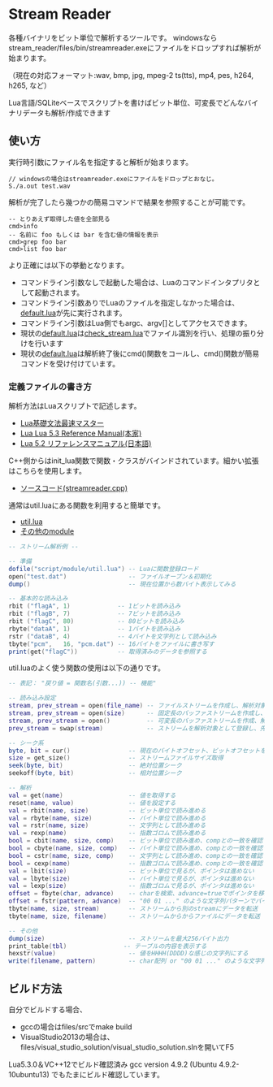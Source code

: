 # Stream Reader

各種バイナリをビット単位で解析するツールです。
windowsならstream_reader/files/bin/streamreader.exeにファイルをドロップすれば解析が始まります。

（現在の対応フォーマット:wav, bmp, jpg, mpeg-2 ts(tts), mp4, pes, h264, h265, など）


Lua言語/SQLiteベースでスクリプトを書けばビット単位、可変長でどんなバイナリデータも解析/作成できます

## 使い方

実行時引数にファイル名を指定すると解析が始まります。
```
// windowsの場合はstreamreader.exeにファイルをドロップとおなじ。
S./a.out test.wav
```
解析が完了したら幾つかの簡易コマンドで結果を参照することが可能です。
```
-- とりあえず取得した値を全部見る
cmd>info
-- 名前に foo もしくは bar を含む値の情報を表示
cmd>grep foo bar
cmd>list foo bar
```
より正確には以下の挙動となります。
* コマンドライン引数なしで起動した場合は、Luaのコマンドインタプリタとして起動されます。
* コマンドライン引数ありでLuaのファイルを指定しなかった場合は、[default.lua][1]が先に実行されます。
* コマンドライン引数はLua側でもargc、argv[]としてアクセスできます。
* 現状の[default.lua][1]は[check_stream.lua][2]でファイル識別を行い、処理の振り分けを行います
* 現状の[default.lua][1]は解析終了後にcmd()関数をコールし、cmd()関数が簡易コマンドを受け付けています。


### 定義ファイルの書き方

解析方法はLuaスクリプトで記述します。
* [Lua基礎文法最速マスター](http://handasse.blogspot.com/2010/02/lua.html)
* [Lua Lua 5.3 Reference Manual(本家)](http://www.lua.org/manual/5.3/)
* [Lua 5.2 リファレンスマニュアル(日本語)](http://milkpot.sakura.ne.jp/lua/lua52_manual_ja.html)

C++側からはinit_lua関数で関数・クラスがバインドされています。細かい拡張はこちらを使用します。
* [ソースコード(streamreader.cpp)](https://github.com/rflab/stream_reader/blob/master/files/src/streamreader.cpp)

通常はutil.luaにある関数を利用すると簡単です。
* [util.lua](https://github.com/rflab/stream_reader/blob/master/files/bin/script/util/util.lua)
* [その他のmodule](https://github.com/rflab/stream_reader/blob/master/files/bin/script/util/)

```lua
-- ストリーム解析例 --

-- 準備
dofile("script/module/util.lua") -- Luaに関数登録ロード
open("test.dat")                 -- ファイルオープン＆初期化
dump()                           -- 現在位置から数バイト表示してみる

-- 基本的な読み込み
rbit ("flagA", 1)             -- 1ビットを読み込み
rbit ("flagB", 7)             -- 7ビットを読み込み
rbit ("flagC", 80)            -- 80ビットを読み込み
rbyte("dataA", 1)             -- 1バイトを読み込み
rstr ("dataB", 4)             -- 4バイトを文字列として読み込み
tbyte("pcm",   16, "pcm.dat") -- 16バイトをファイルに書き写す
print(get("flagC"))           -- 取得済みのデータを参照する
```
util.luaのよく使う関数の使用は以下の通りです。
```lua
-- 表記： "戻り値 = 関数名(引数...)) -- 機能"

-- 読み込み設定
stream, prev_stream = open(file_name) -- ファイルストリームを作成し、解析対象として登録
stream, prev_stream = open(size)      -- 固定長のバッファストリームを作成し、解析対象として登録
stream, prev_stream = open()          -- 可変長のバッファストリームを作成、解析対象として登録
prev_stream = swap(stream)            -- ストリームを解析対象として登録し、先に登録されていたストリームを返す

-- シーク系
byte, bit = cur()                -- 現在のバイトオフセット、ビットオフセットを取得
size = get_size()                -- ストリームファイルサイズ取得
seek(byte, bit)                  -- 絶対位置シーク
seekoff(byte, bit)               -- 相対位置シーク

-- 解析
val = get(name)                  -- 値を取得する
reset(name, value)               -- 値を設定する
val = rbit(name, size)           -- ビット単位で読み進める
val = rbyte(name, size)          -- バイト単位で読み進める
val = rstr(name, size)           -- 文字列として読み進める
val = rexp(name)                 -- 指数ゴロムで読み進める
bool = cbit(name, size, comp)    -- ビット単位で読み進め、compとの一致を確認
bool = cbyte(name, size, comp)   -- バイト単位で読み進め、compとの一致を確認
bool = cstr(name, size, comp)    -- 文字列として読み進め、compとの一致を確認
bool = cexp(name)                -- 指数ゴロムで読み進め、compとの一致を確認
val = lbit(size)                 -- ビット単位で見るが、ポインタは進めない
val = lbyte(size)                -- バイト単位で見るが、ポインタは進めない
val = lexp(size)                 -- 指数ゴロムで見るが、ポインタは進めない
offset = fbyte(char, advance)    -- charを検索、advance=trueでポインタを移動
offset = fstr(pattern, advance)  -- "00 01 ..." のような文字列パターンでバイナリ列を検索
tbyte(name, size, stream)        -- ストリームから別のstreamにデータを転送
tbyte(name, size, filename)      -- ストリームからからファイルにデータを転送

-- その他
dump(size)                       -- ストリームを最大256バイト出力
print_table(tbl)　　　　         -- テーブルの内容を表示する
hexstr(value)                    -- 値をHHHH(DDDD)な感じの文字列にする
write(filename, pattern)         -- char配列 or "00 01 ..." のような文字列パターンでファイル追記
```
## ビルド方法

自分でビルドする場合、
* gccの場合はfiles/srcでmake build
* VisualStudio2013の場合は、files/visual_studio_solution/visual_studio_solution.slnを開いてF5

Lua5.3.0＆VC++12でビルド確認済み
gcc version 4.9.2 (Ubuntu 4.9.2-10ubuntu13) でもたまにビルド確認しています。

[1]: https://github.com/rflab/stream_reader/blob/master/files/bin/script/default.lua
[2]: https://github.com/rflab/stream_reader/blob/master/files/bin/script/check_stream.lua
